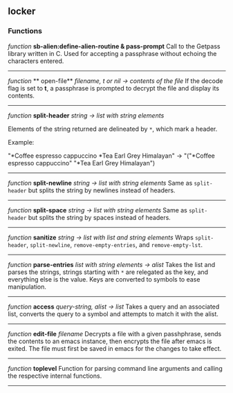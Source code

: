 ## locker

### Functions

*function* **sb-alien:define-alien-routine & pass-prompt**
Call to the Getpass library written in C. Used for accepting a passphrase without echoing the characters entered.
********************
*function* ** open-file**
*filename, t or nil -> contents of the file*
If the decode flag is set to **t**, a passphrase is prompted to decrypt the file and display its contents.
********************
*function* **split-header**
*string -> list with string elements*

Elements of the string returned are delineated by `*`, which mark a header.

Example:

"*Coffee espresso cappuccino *Tea Earl Grey Himalayan" -> "("*Coffee espresso cappuccino" "*Tea Earl Grey Himalayan")
********************
*function* **split-newline**
*string -> list with string elements*
Same as `split-header` but splits the string by newlines instead of headers.
********************
*function* **split-space**
*string -> list with string elements*
Same as `split-header` but splits the string by spaces instead of headers.
********************
*function* **sanitize**
*string -> list with list and string elements*
Wraps `split-header`, `split-newline`, `remove-empty-entries`, and `remove-empty-lst`.
********************
*function* **parse-entries**
*list with string elements -> alist*
Takes the list and parses the strings, strings starting with `*` are relegated as the key, and everything else is the value. Keys are converted to symbols to ease manipulation.
********************
*function* **access**
*query-string, alist -> list*
Takes a query and an associated list, converts the query to a symbol and attempts to match it with the alist.
********************
*function* **edit-file**
*filename*
Decrypts a file with a given passhphrase, sends the contents to an emacs instance, then encrypts the file after emacs is exited. The file must first be saved in emacs for the changes to take effect.
********************
*function* **toplevel**
Function for parsing command line arguments and calling the respective internal functions.
********************
